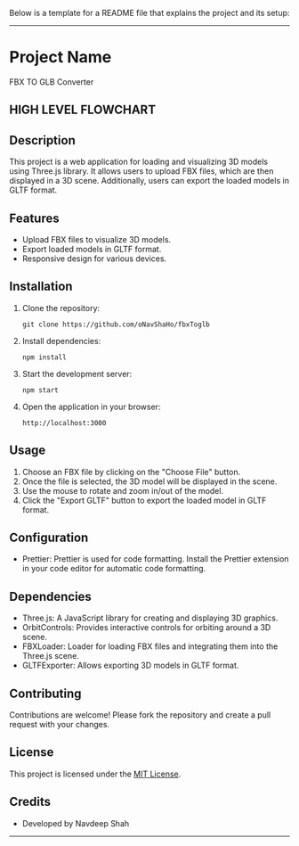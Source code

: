 Below is a template for a README file that explains the project and its setup:

---

# Project Name
FBX TO GLB Converter

## HIGH LEVEL FLOWCHART 


## Description

This project is a web application for loading and visualizing 3D models using Three.js library. It allows users to upload FBX files, which are then displayed in a 3D scene. Additionally, users can export the loaded models in GLTF format.

## Features

- Upload FBX files to visualize 3D models.
- Export loaded models in GLTF format.
- Responsive design for various devices.

## Installation

1. Clone the repository:
   ```
   git clone https://github.com/oNavShaHo/fbxToglb
   ```

2. Install dependencies:
   ```
   npm install
   ```

3. Start the development server:
   ```
   npm start
   ```

4. Open the application in your browser:
   ```
   http://localhost:3000
   ```

## Usage

1. Choose an FBX file by clicking on the "Choose File" button.
2. Once the file is selected, the 3D model will be displayed in the scene.
3. Use the mouse to rotate and zoom in/out of the model.
4. Click the "Export GLTF" button to export the loaded model in GLTF format.

## Configuration

- Prettier: Prettier is used for code formatting. Install the Prettier extension in your code editor for automatic code formatting.

## Dependencies

- Three.js: A JavaScript library for creating and displaying 3D graphics.
- OrbitControls: Provides interactive controls for orbiting around a 3D scene.
- FBXLoader: Loader for loading FBX files and integrating them into the Three.js scene.
- GLTFExporter: Allows exporting 3D models in GLTF format.

## Contributing

Contributions are welcome! Please fork the repository and create a pull request with your changes.

## License

This project is licensed under the [MIT License](LICENSE).

## Credits

- Developed by Navdeep Shah

---

